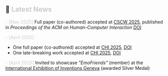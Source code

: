 ## 📢 <span style="color: #cccccc;">Latest News</span>

<span style="color: #cccccc;"> - [May 2025] </span>
Full paper (co-authored) accepted at [CSCW 2025](https://cscw.acm.org/2025/), published in *Proceedings of the ACM on Human-Computer Interaction* [DOI](https://doi.org/10.1145/3710925)

<span style="color: #cccccc;"> - [April 2025] </span>
  - One full paper (co-authored) accepted at [CHI 2025](https://chi2025.acm.org/), [DOI](https://doi.org/10.1145/3706598.3713571)
  - One late-breaking work accepted at [CHI 2025](https://chi2025.acm.org/), [DOI](https://doi.org/10.1145/3706599.3720217) 

<span style="color: #cccccc;"> - [April 2025] </span>
  Invited to showcase *"EmoFriends"* (member) at the [International Exhibition of Inventions Geneva](https://www.inventions-geneva.ch/en/home-en/) (awarded Silver Medal)  
